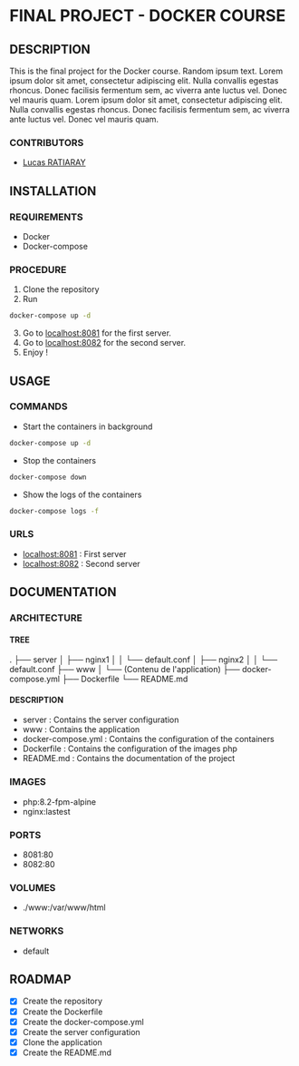 # FINAL PROJECT - DOCKER COURSE
## DESCRIPTION
This is the final project for the Docker course. Random ipsum text. Lorem ipsum dolor sit amet, consectetur adipiscing elit. Nulla convallis egestas rhoncus. Donec facilisis fermentum sem, ac viverra ante luctus vel. Donec vel mauris quam. Lorem ipsum dolor sit amet, consectetur adipiscing elit. Nulla convallis egestas rhoncus. Donec facilisis fermentum sem, ac viverra ante luctus vel. Donec vel mauris quam.
### CONTRIBUTORS
- [Lucas RATIARAY](https://lucasratiaray.fr)
## INSTALLATION
### REQUIREMENTS
- Docker
- Docker-compose
### PROCEDURE
1. Clone the repository
2. Run
```bash
docker-compose up -d
```
3. Go to [localhost:8081](http://localhost:8081) for the first server.
4. Go to [localhost:8082](http://localhost:8082) for the second server.
5. Enjoy !
## USAGE
### COMMANDS
- Start the containers in background
```bash
docker-compose up -d
```
- Stop the containers
```bash
docker-compose down
```
- Show the logs of the containers
```bash
docker-compose logs -f
```
### URLS
- [localhost:8081](http://localhost:8081) : First server
- [localhost:8082](http://localhost:8082) : Second server
## DOCUMENTATION
### ARCHITECTURE
#### TREE
.
├── server
│ ├── nginx1
│ │ └── default.conf
│ ├── nginx2
│ │ └── default.conf
├── www
│ └── (Contenu de l'application)
├── docker-compose.yml
├── Dockerfile
└── README.md
#### DESCRIPTION
- server : Contains the server configuration
- www : Contains the application
- docker-compose.yml : Contains the configuration of the containers
- Dockerfile : Contains the configuration of the images php
- README.md : Contains the documentation of the project
### IMAGES
- php:8.2-fpm-alpine
- nginx:lastest
### PORTS
- 8081:80
- 8082:80
### VOLUMES
- ./www:/var/www/html
### NETWORKS
- default
## ROADMAP
- [x] Create the repository
- [x] Create the Dockerfile
- [x] Create the docker-compose.yml
- [x] Create the server configuration
- [x] Clone the application
- [x] Create the README.md
